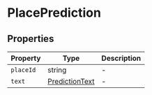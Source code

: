 # PlacePrediction

## Properties

| Property | Type | Description |
|----------|------|-------------|
| `placeId` | string | - |
| `text` | [PredictionText](../interfaces/PredictionText.md) | - |
